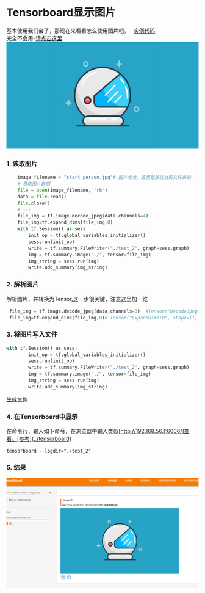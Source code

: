 # Tensorboard显示图片
基本使用我们会了，那现在来看看怎么使用图片吧。    
[实例代码](./SummaryImage.py)   
完全不会用-[请点击这里](../tensorboard)   
![图片资源](./start_person.jpg)      
### 1. 读取图片

```python 
    image_filename = "start_person.jpg"# 图片地址，这里是放在当前文件夹的
    # 获取图片数据
    file = open(image_filename, 'rb')
    data = file.read()
    file.close()
    # ---
    file_img = tf.image.decode_jpeg(data,channels=4)  
    file_img=tf.expand_dims(file_img,0)
    with tf.Session() as sess:
        init_op = tf.global_variables_initializer()
        sess.run(init_op)
        write = tf.summary.FileWriter("./test_2", graph=sess.graph)
        img = tf.summary.image("./", tensor=file_img)
        img_string = sess.run(img)
        write.add_summary(img_string)
```
### 2. 解析图片
解析图片，并转换为Tensor,这一步很关键，注意这里加一维
```python 
 file_img = tf.image.decode_jpeg(data,channels=3)  #Tensor("DecodeJpeg:0", shape=(?, ?, 3), dtype=uint8)
 file_img=tf.expand_dims(file_img,0)# Tensor("ExpandDims:0", shape=(1, ?, ?, 3), dtype=uint8)
```
### 3. 将图片写入文件
```python 
with tf.Session() as sess:
        init_op = tf.global_variables_initializer()
        sess.run(init_op)
        write = tf.summary.FileWriter("./test_2", graph=sess.graph)
        img = tf.summary.image("./", tensor=file_img)
        img_string = sess.run(img)
        write.add_summary(img_string)
```
[生成文件](./test_2)
### 4. 在Tensorboard中显示
在命令行，输入如下命令，在浏览器中输入类似[http://192.168.56.1:6006/]查看。[参考](../tensorboard)
```
tensorboard --logdir="./test_2"
```
### 5. 结果
![结果](./sum_image.png)
